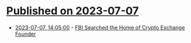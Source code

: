 # [Published on 2023-07-07](index.md)

* [2023-07-07, 14:05:00](https://news.slashdot.org/story/23/07/07/144219/fbi-searched-the-home-of-crypto-exchange-founder?utm_source=rss1.0mainlinkanon&utm_medium=feed) - [FBI Searched the Home of Crypto Exchange Founder](https://news.slashdot.org/story/23/07/07/144219/fbi-searched-the-home-of-crypto-exchange-founder?utm_source=rss1.0mainlinkanon&utm_medium=feed)
